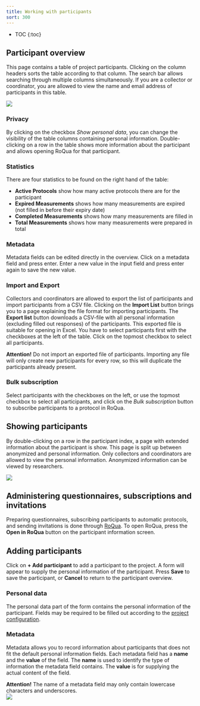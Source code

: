 ```yaml
---
title: Working with participants
sort: 300
---
```


* TOC
{:toc}

## Participant overview

This page contains a table of project participants. Clicking on the column headers sorts the table according to that column. The search bar allows searching through multiple columns simultaneously. If you are a collector or coordinator, you are allowed to view the name and email address of participants in this table.

<img src='/assets/images/screenshots/medo/en/deelnemerslijst.png' />

### Privacy

By clicking on the checkbox *Show personal data*, you can change the visibility of the table columns containing personal information. Double-clicking on a row in the table shows more information about the participant and allows opening RoQua for that participant.

### Statistics

There are four statistics to be found on the right hand of the table:

* **Active Protocols** show how many active protocols there are for the participant
* **Expired Measurements** shows how many measurements are expired (not filled in before their expiry date)
* **Completed Measurements** shows how many measurements are filled in
* **Total Measurements** shows how many measurements were prepared in total

### Metadata

Metadata fields can be edited directly in the overview. Click on a metadata field and press enter.
Enter a new value in the input field and press enter again to save the new value.

### Import and Export

Collectors and coordinators are allowed to export the list of participants and import participants from a CSV file. Clicking on the **Import List** button brings you to a page explaining the file format for importing participants. The **Export list** button downloads a CSV-file with all personal information (excluding filled out responses) of the participants. This exported file is suitable for opening in Excel. You have to select participants first with the checkboxes at the left of the table. Click on the topmost checkbox to select all participants.


<div class="alert alert-error">
  <strong>Attention!</strong>
  Do not import an exported file of participants. Importing any file will only create new participants for every row, so this will duplicate the participants already present.
</div>

### Bulk subscription

Select participants with the checkboxes on the left, or use the topmost checkbox to select all participants, and click on the *Bulk subscription* button to subscribe participants to a protocol in RoQua.

## Showing participants

By double-clicking on a row in the participant index, a page with extended information about the participant is show. This page is split up between anonymized and personal information. Only collectors and coordinators are allowed to view the personal information. Anonymized information can be viewed by researchers.

<img src='/assets/images/screenshots/medo/en/deelnemersdetail.png' />

## Administering questionnaires, subscriptions and invitations

Preparing questionnaires, subscribing participants to automatic protocols, and sending invitations is done through [RoQua](../../rom_manual/epd/). To open RoQua, press the **Open in RoQua** button on the participant information screen.

## Adding participants

Click on **+ Add participant** to add a participant to the project. A form will appear to supply the personal information of the participant. Press **Save** to save the participant, or **Cancel** to return to the participant overview.

### Personal data

The personal data part of the form contains the personal information of the participant. Fields may be required to be filled out according to the [project configuration](../werken_met_projecten/#project-settings).

### Metadata

Metadata allows you to record information about participants that does not fit the default personal information fields. Each metadata field has a **name** and the **value** of the field. The **name** is used to identify the type of information the metadata field contains. The **value** is for supplying the actual content of the field.

<div class="alert alert-error">
  <strong>Attention!</strong>
  The name of a metadata field may only contain lowercase characters and underscores.
</div>

<img src='/assets/images/screenshots/medo/en/nieuwe-deelnemer.png' />
